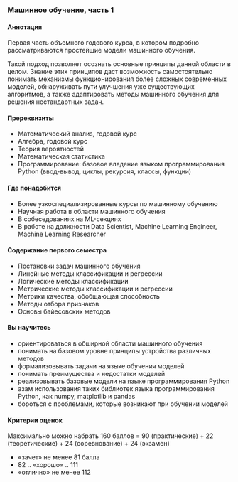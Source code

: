 ### Машинное обучение, часть 1

#### Аннотация
Первая часть объемного годового курса, в котором подробно рассматриваются простейшие модели машинного обучения.

Такой подход позволяет осознать основные принципы данной области в целом. Знание этих принципов даст возможность самостоятельно понимать механизмы функционирования более сложных современных моделей, обнаруживать пути улучшения уже существующих алгоритмов, а также адаптировать методы машинного обучения для решения нестандартных задач.

#### Пререквизиты
 * Математический анализ, годовой курс
 * Алгебра, годовой курс
 * Теория вероятностей
 * Математическая статистика
 * Программирование: базовое владение языком программирования Python (ввод-вывод, циклы, рекурсия, классы, функции)

#### Где понадобится
 * Более узкоспециализированные курсы по машинному обучению
 * Научная работа в области машинного обучения
 * В собеседованиях на ML-секциях
 * В работе на должности Data Scientist, Machine Learning Engineer, Machine Learning Researcher

#### Содержание первого семестра
 * Постановки задач машинного обучения
 * Линейные методы классификации и регрессии
 * Логические методы классификации
 * Метрические методы классификации и регрессии
 * Метрики качества, обобщающая способность
 * Методы отбора признаков
 * Основы байесовских методов

#### Вы научитесь
 * ориентироваться в обширной области машинного обучения
 * понимать на базовом уровне принципы устройства различных методов
 * формализовывать задачи на языке обучения моделей
 * понимать преимущества и недостатки моделей
 * реализовывать базовые модели на языке программирования Python
 * азам использования таких библиотек языка программирования Python, как numpy, matplotlib и pandas
 * бороться с проблемами, которые возникают при обучении моделей

#### Критерии оценок

Максимально можно набрать 160 баллов = 90 (практические) + 22 (теоретические) + 24 (соревнование) + 24 (экзамен)

 * «зачет» не менее 81 балла
 * 82 .. «хорошо» .. 111
 * «отлично» не менее 112

